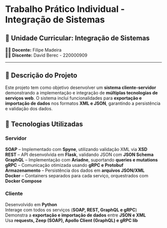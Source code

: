 # Trabalho Prático Individual - Integração de Sistemas

## 📌 Unidade Curricular: Integração de Sistemas
👨‍🏫 **Docente:** Filipe Madeira  
👨‍🎓 **Discente:** David Berec - 220000909  

---

## 📖 Descrição do Projeto
Este projeto tem como objetivo desenvolver um **sistema cliente-servidor** demonstrando a implementação e integração de **múltiplas tecnologias de serviços web**. O sistema inclui funcionalidades para **exportação e importação de dados** nos formatos **XML e JSON**, garantindo a persistência e validação dos dados.


## 🚀 Tecnologias Utilizadas

### **Servidor**
**SOAP** – Implementado com **Spyne**, utilizando validação XML via **XSD**  
**REST** – API desenvolvida em **Flask**, validando JSON com **JSON Schema**  
**GraphQL** – Implementação com **Ariadne**, suportando **queries e mutations**  
**gRPC** – Comunicação otimizada usando **gRPC e Protobuf**  
**Armazenamento** – Persistência dos dados em **arquivos JSON/XML**  
**Docker** – Containers separados para cada serviço, orquestrados com **Docker Compose**  

### **Cliente**
Desenvolvido em **Python**  
Interage com todos os serviços (**SOAP, REST, GraphQL e gRPC**)  
Demonstra a **exportação e importação de dados** entre **JSON e XML**  
Usa **requests, Zeep (SOAP), Apollo Client (GraphQL) e gRPC lib**  

